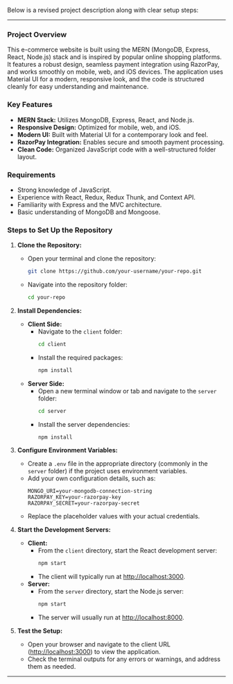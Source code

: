 Below is a revised project description along with clear setup steps:

---

### **Project Overview**

This e-commerce website is built using the MERN (MongoDB, Express, React, Node.js) stack and is inspired by popular online shopping platforms. It features a robust design, seamless payment integration using RazorPay, and works smoothly on mobile, web, and iOS devices. The application uses Material UI for a modern, responsive look, and the code is structured cleanly for easy understanding and maintenance.

### **Key Features**
- **MERN Stack:** Utilizes MongoDB, Express, React, and Node.js.
- **Responsive Design:** Optimized for mobile, web, and iOS.
- **Modern UI:** Built with Material UI for a contemporary look and feel.
- **RazorPay Integration:** Enables secure and smooth payment processing.
- **Clean Code:** Organized JavaScript code with a well-structured folder layout.

### **Requirements**
- Strong knowledge of JavaScript.
- Experience with React, Redux, Redux Thunk, and Context API.
- Familiarity with Express and the MVC architecture.
- Basic understanding of MongoDB and Mongoose.

### **Steps to Set Up the Repository**

1. **Clone the Repository:**
   - Open your terminal and clone the repository:
     ```bash
     git clone https://github.com/your-username/your-repo.git
     ```
   - Navigate into the repository folder:
     ```bash
     cd your-repo
     ```

2. **Install Dependencies:**
   - **Client Side:**
     - Navigate to the `client` folder:
       ```bash
       cd client
       ```
     - Install the required packages:
       ```bash
       npm install
       ```
   - **Server Side:**
     - Open a new terminal window or tab and navigate to the `server` folder:
       ```bash
       cd server
       ```
     - Install the server dependencies:
       ```bash
       npm install
       ```

3. **Configure Environment Variables:**
   - Create a `.env` file in the appropriate directory (commonly in the `server` folder) if the project uses environment variables.
   - Add your own configuration details, such as:
     ```env
     MONGO_URI=your-mongodb-connection-string
     RAZORPAY_KEY=your-razorpay-key
     RAZORPAY_SECRET=your-razorpay-secret
     ```
   - Replace the placeholder values with your actual credentials.

4. **Start the Development Servers:**
   - **Client:**
     - From the `client` directory, start the React development server:
       ```bash
       npm start
       ```
     - The client will typically run at [http://localhost:3000](http://localhost:3000).
   - **Server:**
     - From the `server` directory, start the Node.js server:
       ```bash
       npm start
       ```
     - The server will usually run at [http://localhost:8000](http://localhost:8000).

5. **Test the Setup:**
   - Open your browser and navigate to the client URL ([http://localhost:3000](http://localhost:3000)) to view the application.
   - Check the terminal outputs for any errors or warnings, and address them as needed.

---


